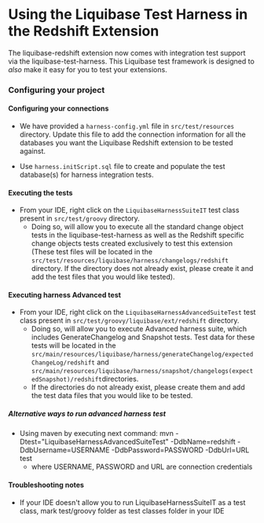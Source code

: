 # Using the Liquibase Test Harness in the Redshift Extension
The liquibase-redshift extension now comes with integration test support via the liquibase-test-harness.
This Liquibase test framework is designed to *also* make it easy for you to test your extensions.

### Configuring your project

#### Configuring your connections

- We have provided a `harness-config.yml` file in `src/test/resources` directory.
Update this file to add the connection information for all the databases you want the Liquibase Redshift extension to be tested against.

- Use `harness.initScript.sql` file to create and populate the test database(s) for harness integration tests.

#### Executing the tests
- From your IDE, right click on the `LiquibaseHarnessSuiteIT` test class present in `src/test/groovy` directory.
  - Doing so, will allow you to execute all the standard change object tests in the liquibase-test-harness as well as the
Redshift specific change objects tests created exclusively to test this extension (These test files will be located in the
`src/test/resources/liquibase/harness/changelogs/redshift` directory. If the directory does not already exist, please create
    it and add the test files that you would like tested).

#### Executing harness Advanced test
- From your IDE, right click on the `LiquibaseHarnessAdvancedSuiteTest` test class present in `src/test/groovy/liquibase/ext/redshift` directory.
    - Doing so, will allow you to execute Advanced harness suite, which includes GenerateChangelog and Snapshot tests. Test data for these tests will be located in the
      `src/main/resources/liquibase/harness/generateChangelog/expectedChangeLog/redshift` and `src/main/resources/liquibase/harness/snapshot/changelogs(expectedSnapshot)/redshift`directories.
    - If the directories do not already exist, please create them and add the test data files that you would like to be tested.

##### Alternative ways to run advanced harness test
- Using maven by executing next command:
    mvn -Dtest="LiquibaseHarnessAdvancedSuiteTest" -DdbName=redshift -DdbUsername=USERNAME -DdbPassword=PASSWORD -DdbUrl=URL test 
  - where USERNAME, PASSWORD and URL are connection credentials

#### Troubleshooting notes
- If your IDE doesn't allow you to run LiquibaseHarnessSuiteIT as a test class, mark test/groovy folder as test classes folder in your IDE
